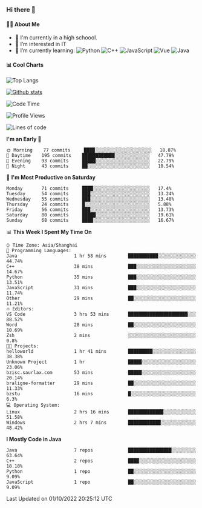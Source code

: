 <!---
- 👋 Hi, I’m @SmallCoral
- 👀 I’m interested in IT
- 🌱 I’m currently learning C++,Java
- 💞️ I’m looking to collaborate on Microsoft
- 📫 How to reach me：Shan_Hu_MC@outlook.com
--->
### Hi there 👋

<!--
**SmallCoral/SmallCoral** is a ✨ _special_ ✨ repository because its `README.md` (this file) appears on your GitHub profile.
Here are some ideas to get you started:
- 🔭 I’m currently working on ...
- 🌱 I’m currently learning ...
- 👯 I’m looking to collaborate on ...
- 🤔 I’m looking for help with ...
- 💬 Ask me about ...
- 📫 How to reach me: ...
- 😄 Pronouns: ...
- ⚡ Fun fact: ...
-->

#### 👩‍💻 About Me

- 🏫 I'm currently in a high schoool.
- 👀 I’m interested in IT
- 🌱 I’m currently learning: 
![Python](https://img.shields.io/badge/-Python-blue?style=flat-square&logo=Python&logoColor=fff)
![C++](https://img.shields.io/badge/-C%2B%2B-00599C?style=flat-square&logo=C%2B%2B&logoColor=fff)
![JavaScript](https://img.shields.io/badge/-JavaScript-ffca18?style=flat-square&logo=JavaScript&logoColor=fff)
![Vue](https://img.shields.io/badge/-Vue-4FC08D?style=flat-square&logo=Vue.js&logoColor=fff)
![Java](https://img.shields.io/badge/-OpenJDK-FCC624?style=flat-square&logo=OpenJDK&logoColor=fff)

#### 📊 Cool Charts

![Top Langs](https://github-readme-stats.vercel.app/api/top-langs/?username=SmallCoral&layout=compact&theme=dark)

[![Github stats](https://github-readme-stats.vercel.app/api?username=SmallCoral&show_icons=true&locale=cn&theme=dark)](https://github.com/anuraghazra/github-readme-stats)


<!--START_SECTION:waka-->
![Code Time](http://img.shields.io/badge/Code%20Time-115%20hrs%2050%20mins-blue)

![Profile Views](http://img.shields.io/badge/Profile%20Views-0-blue)

![Lines of code](https://img.shields.io/badge/From%20Hello%20World%20I%27ve%20Written-23%20Thousand%20lines%20of%20code-blue)

**I'm an Early 🐤** 
```text
🌞 Morning    77 commits     ████░░░░░░░░░░░░░░░░░░░░░   18.87% 
🌆 Daytime    195 commits    ████████████░░░░░░░░░░░░░   47.79% 
🌃 Evening    93 commits     █████░░░░░░░░░░░░░░░░░░░░   22.79% 
🌙 Night      43 commits     ██░░░░░░░░░░░░░░░░░░░░░░░   10.54%
```
📅 **I'm Most Productive on Saturday** 

```text
Monday       71 commits     ████░░░░░░░░░░░░░░░░░░░░░   17.4% 
Tuesday      54 commits     ███░░░░░░░░░░░░░░░░░░░░░░   13.24% 
Wednesday    55 commits     ███░░░░░░░░░░░░░░░░░░░░░░   13.48% 
Thursday     24 commits     █░░░░░░░░░░░░░░░░░░░░░░░░   5.88% 
Friday       56 commits     ███░░░░░░░░░░░░░░░░░░░░░░   13.73% 
Saturday     80 commits     █████░░░░░░░░░░░░░░░░░░░░   19.61% 
Sunday       68 commits     ████░░░░░░░░░░░░░░░░░░░░░   16.67%
```


📊 **This Week I Spent My Time On** 

```text
⌚︎ Time Zone: Asia/Shanghai
💬 Programming Languages: 
Java                     1 hr 58 mins        ███████████░░░░░░░░░░░░░░   44.74% 
C++                      38 mins             ███░░░░░░░░░░░░░░░░░░░░░░   14.67% 
Python                   35 mins             ███░░░░░░░░░░░░░░░░░░░░░░   13.51% 
JavaScript               31 mins             ███░░░░░░░░░░░░░░░░░░░░░░   11.74% 
Other                    29 mins             ██░░░░░░░░░░░░░░░░░░░░░░░   11.21%
🔥 Editors: 
VS Code                  3 hrs 53 mins       ██████████████████████░░░   88.52% 
Word                     28 mins             ██░░░░░░░░░░░░░░░░░░░░░░░   10.69% 
Zsh                      2 mins              ░░░░░░░░░░░░░░░░░░░░░░░░░   0.8%
🐱‍💻 Projects: 
helloworld               1 hr 41 mins        █████████░░░░░░░░░░░░░░░░   38.38% 
Unknown Project          1 hr                █████░░░░░░░░░░░░░░░░░░░░   23.06% 
bzisc.saurlax.com        53 mins             █████░░░░░░░░░░░░░░░░░░░░   20.14% 
braligne-formatter       29 mins             ██░░░░░░░░░░░░░░░░░░░░░░░   11.33% 
bzstu                    16 mins             █░░░░░░░░░░░░░░░░░░░░░░░░   6.3%
💻 Operating System: 
Linux                    2 hrs 16 mins       █████████████░░░░░░░░░░░░   51.58% 
Windows                  2 hrs 7 mins        ████████████░░░░░░░░░░░░░   48.42%
```

**I Mostly Code in Java** 

```text
Java                     7 repos             ████████████████░░░░░░░░░   63.64% 
C++                      2 repos             ████░░░░░░░░░░░░░░░░░░░░░   18.18% 
Python                   1 repo              ██░░░░░░░░░░░░░░░░░░░░░░░   9.09% 
JavaScript               1 repo              ██░░░░░░░░░░░░░░░░░░░░░░░   9.09%
```


 Last Updated on 01/10/2022 20:25:12 UTC
<!--END_SECTION:waka-->
